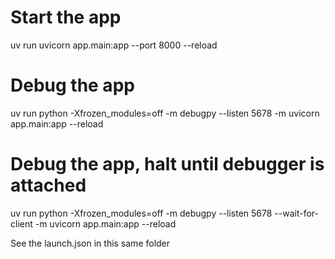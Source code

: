 # Start the app
uv run uvicorn app.main:app --port 8000 --reload

# Debug the app
uv run python -Xfrozen_modules=off -m debugpy --listen 5678 -m uvicorn app.main:app --reload

# Debug the app, halt until debugger is attached
uv run python -Xfrozen_modules=off -m debugpy --listen 5678 --wait-for-client -m uvicorn app.main:app --reload

See the launch.json in this same folder